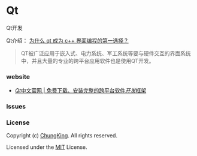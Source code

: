 # Qt
Qt开发

Qt介绍： [为什么 qt 成为 c++ 界面编程的第一选择？](https://www.cnblogs.com/findumars/p/8742662.html)
> QT被广泛应用于嵌入式、电力系统、军工系统等要与硬件交互的界面系统中，并且大量的专业的跨平台应用软件也是使用QT开发。

### website

 * [*Qt*中文官网 | 免费下载、安装完整的跨平台软件*开发*框架](https://www.qt.io/cn/)


### Issues


### License

Copyright (c) [ChungKing](https://github.com/HuangCongQing/Qt). All rights reserved.

Licensed under the [MIT](./LICENSE) License.